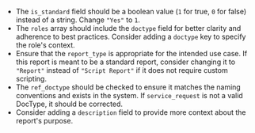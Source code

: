 - The `is_standard` field should be a boolean value (`1` for true, `0` for false) instead of a string. Change `"Yes"` to `1`.
- The `roles` array should include the `doctype` field for better clarity and adherence to best practices. Consider adding a `doctype` key to specify the role's context.
- Ensure that the `report_type` is appropriate for the intended use case. If this report is meant to be a standard report, consider changing it to `"Report"` instead of `"Script Report"` if it does not require custom scripting.
- The `ref_doctype` should be checked to ensure it matches the naming conventions and exists in the system. If `service_request` is not a valid DocType, it should be corrected.
- Consider adding a `description` field to provide more context about the report's purpose.